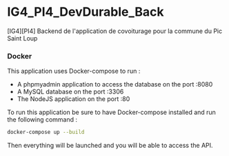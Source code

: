 # IG4_PI4_DevDurable_Back
[IG4][PI4] Backend de l'application de covoiturage pour la commune du Pic Saint Loup

### Docker
This application uses Docker-compose to run :
* A phpmyadmin application to access the database on the port :8080
* A MySQL database on the port :3306
* The NodeJS application on the port :80

To run this application be sure to have Docker-compose installed and run the following command :
 ```sh
 docker-compose up --build
 ```
 Then everything will be launched and you will be able to access the API.
